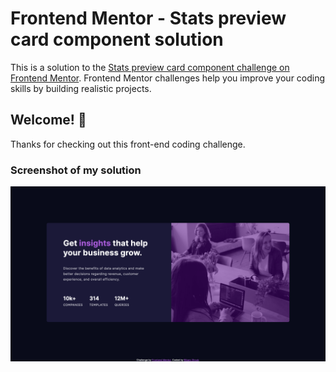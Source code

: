 # Frontend Mentor - Stats preview card component solution

This is a solution to the [Stats preview card component challenge on Frontend Mentor](https://www.frontendmentor.io/challenges/stats-preview-card-component-8JqbgoU62). Frontend Mentor challenges help you improve your coding skills by building realistic projects.

## Welcome! 👋

Thanks for checking out this front-end coding challenge.

### Screenshot of my solution

![](./bfmc-stats-preview-card-component.png)

